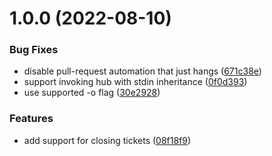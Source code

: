 # 1.0.0 (2022-08-10)


### Bug Fixes

* disable pull-request automation that just hangs ([671c38e](https://github.com/EricCrosson/git-disjoint/commit/671c38e88c75270051c760d9a27506a20e8de235))
* support invoking hub with stdin inheritance ([0f0d393](https://github.com/EricCrosson/git-disjoint/commit/0f0d393da0418ee3b6538a008497baf9b686b3f8))
* use supported -o flag ([30e2928](https://github.com/EricCrosson/git-disjoint/commit/30e29283acb92852955e854b59188c251bd40c40))


### Features

* add support for closing tickets ([08f18f9](https://github.com/EricCrosson/git-disjoint/commit/08f18f948997af5dad217c009fa6559c6bd749f4))
